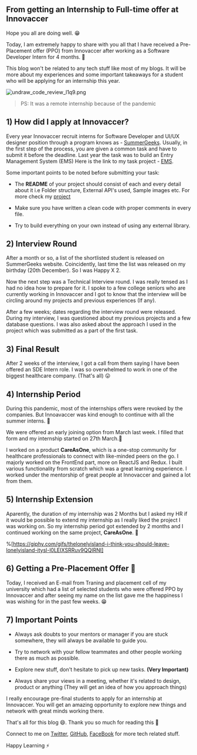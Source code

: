 ## From getting an Internship to Full-time offer at Innovaccer

Hope you all are doing well. 😁

Today, I am extremely happy to share with you all that I have received a Pre-Placement offer (PPO) from Innovaccer after working as a Software Developer Intern for 4 months. 💙

This blog won't be related to any tech stuff like most of my blogs. It will be more about my experiences and some important takeaways for a student who will be applying for an internship this year. 
 


![undraw_code_review_l1q9.png](https://cdn.hashnode.com/res/hashnode/image/upload/v1598965158632/ze14PpzKd.png)



> PS: It was a remote internship because of the pandemic
 
## 1) How did I apply at Innovaccer? 

Every year Innovaccer recruit interns for Software Developer and UI/UX designer position through a program knows as - [SummerGeeks](https://summergeeks.in/).
Usually, in the first step of the process, you are given a common task and have to submit it before the deadline. Last year the task was to build an Entry Management System (EMS)
Here is the link to my task project -  [EMS](https://github.com/plxity/EMS). 

Some important points to be noted before submitting your task:

- The **README** of your project should consist of each and every detail about it i.e Folder structure, External API's used, Sample images etc. For more check my [project](https://github.com/plxity/EMS) 


- Make sure you have written a clean code with proper comments in every file. 

-  Try to build everything on your own instead of using any external library.


## 2) Interview Round

After a month or so, a list of the shortlisted student is released on SummerGeeks website. 
Coincidently, last time the list was released on my birthday (20th December). So I was Happy X 2. 

Now the next step was a Technical Interview round. I was really tensed as I had no idea how to prepare for it. I spoke to a few college seniors who are currently working in Innovaccer and I got to know that the interview will be circling around my projects and previous experiences (If any).

After a few weeks; dates regarding the interview round were released. During my interview, I was questioned about my previous projects and a few database questions. I was also asked about the approach I used in the project which was submitted as a part of the first task.


## 3) Final Result 

After 2 weeks of the interview, I got a call from them saying I have been offered an SDE Intern role. I was so overwhelmed to work in one of the biggest healthcare company.  (That's all) 😛

## 4) Internship Period 
During this pandemic, most of the internships offers were revoked by the companies. But Innoavaccer was kind enough to continue with all the summer interns. 💙

We were offered an early joining option from March last week. I filled that form and my internship started on 27th March.🎈

I worked on a product **CareAsOne**, which is a one-stop community for healthcare professionals to connect with like-minded peers on the go. 
I majorly worked on the FrontEnd part, more on ReactJS and Redux. I built various functionality from scratch which was a great learning experience. I worked under the mentorship of great people at Innovaccer and gained a lot from them.

## 5) Internship Extension

Aparently, the duration of my internship was 2 Months but I asked my HR if it would be possible to extend my internship as I really liked the project I was working on. So my internship period got extended by 2 months and I continued working on the same project, **CareAsOne**. 🎉


%[https://giphy.com/gifs/thelonelyisland-i-think-you-should-leave-lonelyisland-itysl-l0LEIXSRRuv9QQIRNI]


## 6) Getting a Pre-Placement Offer 🥺
Today, I received an E-mail from Traning and placement cell of my university which had a list of selected students who were offered PPO by Innovaccer and after seeing my name on the list gave me the happiness I was wishing for in the past few weeks. 😁 

## 7) Important Points

- Always ask doubts to your mentors or manager if you are stuck somewhere, they will always be available to guide you.

- Try to network with your fellow teammates and other people working there as much as possible.

- Explore new stuff, don't hesitate to pick up new tasks. **(Very Important)**

- Always share your views in a meeting, whether it's related to design, product or anything (They will get an idea of how you approach things)


I really encourage pre-final students to apply for an internship at Innovaccer. You will get an amazing opportunity to explore new things and network with great minds working there.

That's all for this blog 😄. Thank you so much for reading this 🎉

Connect to me on [Twitter](https://twitter.com/apoorv_taneja), [GitHub](https://github.com/plxity), [FaceBook](https://www.facebook.com/apoorv.taneja.5/) for more tech related stuff.

Happy Learning ⚡️